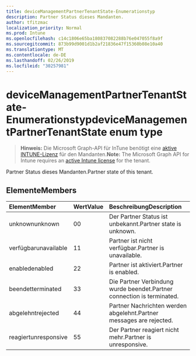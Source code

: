 ```yaml
---
title: deviceManagementPartnerTenantState-Enumerationstyp
description: Partner Status dieses Mandanten.
author: tfitzmac
localization_priority: Normal
ms.prod: Intune
ms.openlocfilehash: c14c1806e65ba180837082288b76e047055f8a9f
ms.sourcegitcommit: 873b99d9001d1b2af21836e47f15360b08e10a40
ms.translationtype: MT
ms.contentlocale: de-DE
ms.lasthandoff: 02/26/2019
ms.locfileid: "30257981"
---
```

# <a name="devicemanagementpartnertenantstate-enum-type"></a><span data-ttu-id="0eab9-103">deviceManagementPartnerTenantState-Enumerationstyp</span><span class="sxs-lookup"><span data-stu-id="0eab9-103">deviceManagementPartnerTenantState enum type</span></span>

> <span data-ttu-id="0eab9-104">**Hinweis:** Die Microsoft Graph-API für InTune benötigt eine [aktive INTUNE-Lizenz](https://go.microsoft.com/fwlink/?linkid=839381) für den Mandanten.</span><span class="sxs-lookup"><span data-stu-id="0eab9-104">**Note:** The Microsoft Graph API for Intune requires an [active Intune license](https://go.microsoft.com/fwlink/?linkid=839381) for the tenant.</span></span>

<span data-ttu-id="0eab9-105">Partner Status dieses Mandanten.</span><span class="sxs-lookup"><span data-stu-id="0eab9-105">Partner state of this tenant.</span></span>

## <a name="members"></a><span data-ttu-id="0eab9-106">Elemente</span><span class="sxs-lookup"><span data-stu-id="0eab9-106">Members</span></span>
|<span data-ttu-id="0eab9-107">Element</span><span class="sxs-lookup"><span data-stu-id="0eab9-107">Member</span></span>|<span data-ttu-id="0eab9-108">Wert</span><span class="sxs-lookup"><span data-stu-id="0eab9-108">Value</span></span>|<span data-ttu-id="0eab9-109">Beschreibung</span><span class="sxs-lookup"><span data-stu-id="0eab9-109">Description</span></span>|
|:---|:---|:---|
|<span data-ttu-id="0eab9-110">unknown</span><span class="sxs-lookup"><span data-stu-id="0eab9-110">unknown</span></span>|<span data-ttu-id="0eab9-111">0</span><span class="sxs-lookup"><span data-stu-id="0eab9-111">0</span></span>|<span data-ttu-id="0eab9-112">Der Partner Status ist unbekannt.</span><span class="sxs-lookup"><span data-stu-id="0eab9-112">Partner state is unknown.</span></span>|
|<span data-ttu-id="0eab9-113">verfügbar</span><span class="sxs-lookup"><span data-stu-id="0eab9-113">unavailable</span></span>|<span data-ttu-id="0eab9-114">1</span><span class="sxs-lookup"><span data-stu-id="0eab9-114">1</span></span>|<span data-ttu-id="0eab9-115">Partner ist nicht verfügbar.</span><span class="sxs-lookup"><span data-stu-id="0eab9-115">Partner is unavailable.</span></span>|
|<span data-ttu-id="0eab9-116">enabled</span><span class="sxs-lookup"><span data-stu-id="0eab9-116">enabled</span></span>|<span data-ttu-id="0eab9-117">2</span><span class="sxs-lookup"><span data-stu-id="0eab9-117">2</span></span>|<span data-ttu-id="0eab9-118">Partner ist aktiviert.</span><span class="sxs-lookup"><span data-stu-id="0eab9-118">Partner is enabled.</span></span>|
|<span data-ttu-id="0eab9-119">beendet</span><span class="sxs-lookup"><span data-stu-id="0eab9-119">terminated</span></span>|<span data-ttu-id="0eab9-120">3</span><span class="sxs-lookup"><span data-stu-id="0eab9-120">3</span></span>|<span data-ttu-id="0eab9-121">Die Partner Verbindung wurde beendet.</span><span class="sxs-lookup"><span data-stu-id="0eab9-121">Partner connection is terminated.</span></span>|
|<span data-ttu-id="0eab9-122">abgelehnt</span><span class="sxs-lookup"><span data-stu-id="0eab9-122">rejected</span></span>|<span data-ttu-id="0eab9-123">4</span><span class="sxs-lookup"><span data-stu-id="0eab9-123">4</span></span>|<span data-ttu-id="0eab9-124">Partner Nachrichten werden abgelehnt.</span><span class="sxs-lookup"><span data-stu-id="0eab9-124">Partner messages are rejected.</span></span>|
|<span data-ttu-id="0eab9-125">reagiert</span><span class="sxs-lookup"><span data-stu-id="0eab9-125">unresponsive</span></span>|<span data-ttu-id="0eab9-126">5</span><span class="sxs-lookup"><span data-stu-id="0eab9-126">5</span></span>|<span data-ttu-id="0eab9-127">Der Partner reagiert nicht mehr.</span><span class="sxs-lookup"><span data-stu-id="0eab9-127">Partner is unresponsive.</span></span>|



